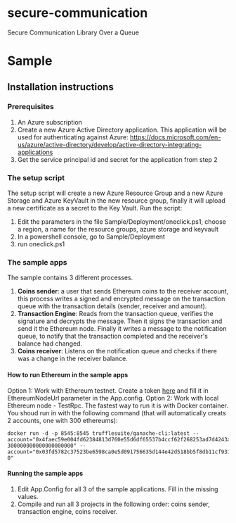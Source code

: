 # secure-communication
Secure Communication Library Over a Queue

# Sample
## Installation instructions
### Prerequisites
1. An Azure subscription
2. Create a new Azure Active Directory application. This application will be used for authenticating against Azure: https://docs.microsoft.com/en-us/azure/active-directory/develop/active-directory-integrating-applications
3. Get the service principal id and secret for the application from step 2

### The setup script
The setup script will create a new Azure Resource Group and a new Azure Storage and Azure KeyVault in the new resource group, finally it will upload a new certificate as a secret to the Key Vault.
Run the script:
1. Edit the parameters in the file Sample/Deployment/oneclick.ps1, choose a region, a name for the resource groups, azure storage and keyvault
2. In a powershell console, go to Sample/Deployment
3. run oneclick.ps1

### The sample apps
The sample contains 3 different processes. 
1. **Coins sender**: a user that sends Ethereum coins to the receiver account, this process writes a signed and encrypted message on the transaction queue with the transaction details (sender, receiver and amount).
2. **Transaction Engine**: Reads from the transaction queue, verifies the signature and decrypts the message.
Then it signs the transaction and send it the Ethereum node. Finally it writes a message to the notification queue, to notify that the transaction completed and the receiver's balance had changed.
3. **Coins receiver**: Listens on the notification queue and checks if there was a change in the receiver balance.

#### How to run Ethereum in the sample apps
Option 1: Work with Ethereum testnet.
Create a token [here](https://infura.io/#how-to) and fill it in EthereumNodeUrl parameter in the App.config.
Option 2: Work with local Ethereum node - TestRpc. The fastest way to run it is with Docker container.
You shoud run in with the following command (that will automatically creats 2 accounts, one with 300 ethereums):
```
docker run -d -p 8545:8545 trufflesuite/ganache-cli:latest --account="0x4faec59e004fd62384813d760e55d6df65537b4ccf62f268253ad7d4243a7193, 300000000000000000000" --account="0x03fd5782c37523be6598ca0e5d091756635d144e42d518bb5f8db11cf931b447, 0"
```
#### Running the sample apps
1. Edit App.Config for all 3 of the sample applications. Fill in the missing values.
2. Compile and run all 3 projects in the following order: coins sender, transaction engine, coins receiver.
